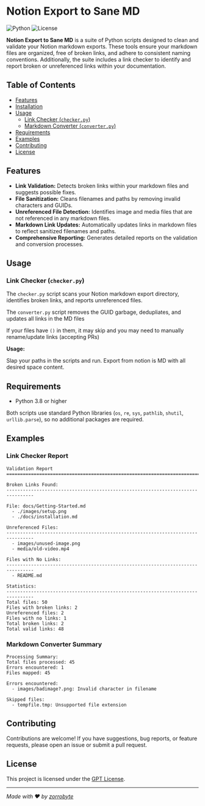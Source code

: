 # Notion Export to Sane MD

![Python](https://img.shields.io/badge/Python-3.8%2B-blue.svg)
![License](https://img.shields.io/badge/License-GPT-blue.svg)

**Notion Export to Sane MD** is a suite of Python scripts designed to clean and validate your Notion markdown exports. These tools ensure your markdown files are organized, free of broken links, and adhere to consistent naming conventions. Additionally, the suite includes a link checker to identify and report broken or unreferenced links within your documentation.

## Table of Contents

- [Features](#features)
- [Installation](#installation)
- [Usage](#usage)
  - [Link Checker (`checker.py`)](#link-checker-checkerpy)
  - [Markdown Converter (`converter.py`)](#markdown-converter-converterpy)
- [Requirements](#requirements)
- [Examples](#examples)
- [Contributing](#contributing)
- [License](#license)

## Features

- **Link Validation:** Detects broken links within your markdown files and suggests possible fixes.
- **File Sanitization:** Cleans filenames and paths by removing invalid characters and GUIDs.
- **Unreferenced File Detection:** Identifies image and media files that are not referenced in any markdown files.
- **Markdown Link Updates:** Automatically updates links in markdown files to reflect sanitized filenames and paths.
- **Comprehensive Reporting:** Generates detailed reports on the validation and conversion processes.

## Usage

### Link Checker (`checker.py`)

The `checker.py` script scans your Notion markdown export directory, identifies broken links, and reports unreferenced files.

The `converter.py` script removes the GUID garbage, dedupliates, and updates all links in the MD files

If your files have `()` in them, it may skip and you may need to manually rename/update links (accepting PRs)

**Usage:**

Slap your paths in the scripts and run. Export from notion is MD with all desired space content.

## Requirements

- Python 3.8 or higher

Both scripts use standard Python libraries (`os`, `re`, `sys`, `pathlib`, `shutil`, `urllib.parse`), so no additional packages are required.

## Examples

### Link Checker Report

```
Validation Report
================================================================================

Broken Links Found:
--------------------------------------------------------------------------------

File: docs/Getting-Started.md
  - ./images/setup.png
  - ./docs/installation.md

Unreferenced Files:
--------------------------------------------------------------------------------
  - images/unused-image.png
  - media/old-video.mp4

Files with No Links:
--------------------------------------------------------------------------------
  - README.md

Statistics:
--------------------------------------------------------------------------------
Total files: 50
Files with broken links: 2
Unreferenced files: 2
Files with no links: 1
Total broken links: 2
Total valid links: 48
```

### Markdown Converter Summary

```
Processing Summary:
Total files processed: 45
Errors encountered: 1
Files mapped: 45

Errors encountered:
  - images/badimage?.png: Invalid character in filename

Skipped files:
  - tempfile.tmp: Unsupported file extension
```

## Contributing

Contributions are welcome! If you have suggestions, bug reports, or feature requests, please open an issue or submit a pull request.

## License

This project is licensed under the [GPT License](LICENSE).

---

*Made with ❤️ by [zorrobyte](https://github.com/zorrobyte)*
